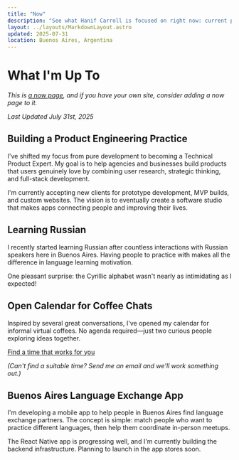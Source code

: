 ```yaml
---
title: "Now"
description: "See what Hanif Carroll is focused on right now: current projects, priorities, and what's new."
layout: ../layouts/MarkdownLayout.astro
updated: 2025-07-31
location: Buenos Aires, Argentina
---
```


# What I'm Up To

_This is [a now page](https://nownownow.com/about), and if you have your own site, consider adding a now page to it._

_Last Updated July 31st, 2025_

## Building a Product Engineering Practice

I've shifted my focus from pure development to becoming a Technical Product Expert. My goal is to help agencies and businesses build products that users genuinely love by combining user research, strategic thinking, and full-stack development.

I'm currently accepting new clients for prototype development, MVP builds, and custom websites. The vision is to eventually create a software studio that makes apps connecting people and improving their lives.

## Learning Russian

I recently started learning Russian after countless interactions with Russian speakers here in Buenos Aires. Having people to practice with makes all the difference in language learning motivation. 

One pleasant surprise: the Cyrillic alphabet wasn't nearly as intimidating as I expected!

## Open Calendar for Coffee Chats

Inspired by several great conversations, I've opened my calendar for informal virtual coffees. No agenda required—just two curious people exploring ideas together.

[Find a time that works for you](https://www.cal.com/hanifcarroll/virtual-coffee)

_(Can't find a suitable time? Send me an email and we'll work something out.)_

## Buenos Aires Language Exchange App

I'm developing a mobile app to help people in Buenos Aires find language exchange partners. The concept is simple: match people who want to practice different languages, then help them coordinate in-person meetups.

The React Native app is progressing well, and I'm currently building the backend infrastructure. Planning to launch in the app stores soon.